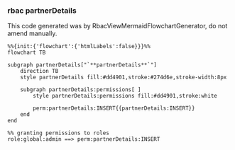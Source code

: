 ### rbac partnerDetails

This code generated was by RbacViewMermaidFlowchartGenerator, do not amend manually.

```mermaid
%%{init:{'flowchart':{'htmlLabels':false}}}%%
flowchart TB

subgraph partnerDetails["`**partnerDetails**`"]
    direction TB
    style partnerDetails fill:#dd4901,stroke:#274d6e,stroke-width:8px

    subgraph partnerDetails:permissions[ ]
        style partnerDetails:permissions fill:#dd4901,stroke:white

        perm:partnerDetails:INSERT{{partnerDetails:INSERT}}
    end
end

%% granting permissions to roles
role:global:admin ==> perm:partnerDetails:INSERT

```
